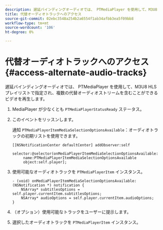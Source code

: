 ```yaml
---
description: 遅延バインディングオーディオでは、 PTMediaPlayer を使用して、M3U8 HLS プレイリストで指定され、複数の代替オーディオストリームを含むことができるビデオを再生します。
title: 代替オーディオトラックへのアクセス
source-git-commit: 02ebc3548a254b2a6554f1ab34afbb3ea5f09bb8
workflow-type: tm+mt
source-wordcount: '106'
ht-degree: 0%

---
```


# 代替オーディオトラックへのアクセス {#access-alternate-audio-tracks}

遅延バインディングオーディオでは、 PTMediaPlayer を使用して、M3U8 HLS プレイリストで指定され、複数の代替オーディオストリームを含むことができるビデオを再生します。

1. MediaPlayer が少なくとも `PTMediaPlayerStatusReady` ステータス。
1. このイベントをリッスンします。

   通知 `PTMediaPlayerItemMediaSelectionOptionsAvailable`：オーディオトラックの初期リストを使用できます。

   ```
   [[NSNotificationCenter defaultCenter] addObserver:self 
        selector:@selector(onMediaPlayerItemMediaSelectionOptionsAvailable:) 
        name:PTMediaPlayerItemMediaSelectionOptionsAvailable  
        object:self.player];
   ```

1. 使用可能なオーディオトラックを `PTMediaPlayerItem` インスタンス。

   ```
   - (void) onMediaPlayerItemMediaSelectionOptionsAvailable:(NSNotification *) notification { 
       NSArray* subtitlesOptions = self.player.currentItem.subtitlesOptions; 
       NSArray* audioOptions = self.player.currentItem.audioOptions; 
   }
   ```

1. （オプション）使用可能なトラックをユーザーに提示します。
1. 選択したオーディオトラックを `PTMediaPlayerItem` インスタンス。
